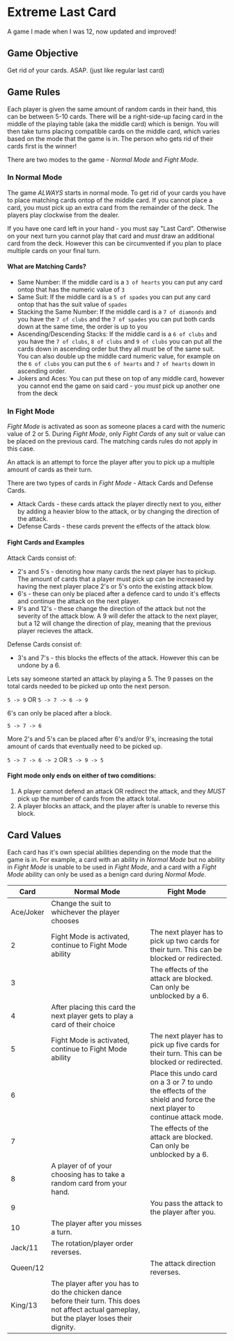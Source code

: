 # Extreme Last Card

A game I made when I was 12, now updated and improved!

## Game Objective
Get rid of your cards. ASAP. (just like regular last card)

## Game Rules

Each player is given the same amount of random cards in their hand, this can be between 5-10 cards. There will be a right-side-up facing card in the middle of the playing table (aka the middle card) which is benign. You will then take turns placing compatible cards on the middle card, which varies based on the mode that the game is in. The person who gets rid of their cards first is the winner!

There are two modes to the game - *Normal Mode* and *Fight Mode*.

### In Normal Mode
The game *ALWAYS* starts in normal mode. To get rid of your cards you have to place matching cards ontop of the middle card. If you cannot place a card, you must pick up an extra card from the remainder of the deck. The players play clockwise from the dealer. <br> 

If you have one card left in your hand - you must say "Last Card". Otherwise on your next turn you cannot play that card and *must* draw an additional card from the deck. However this can be circumvented if you plan to place multiple cards on your final turn.

#### What are Matching Cards?

- Same Number: If the middle card is a `3 of hearts` you can put any card ontop that has the numeric value of `3`
- Same Suit: If the middle card is a `5 of spades` you can put any card ontop that has the suit value of `spades`
- Stacking the Same Number: If the middle card is a `7 of diamonds` and you have the `7 of clubs` and the `7 of spades` you can put both cards down at the same time, the order is up to you
- Ascending/Descending Stacks: If the middle card is a `6 of clubs` and you have the `7 of clubs`, `8 of clubs` and `9 of clubs` you can put all the cards down in ascending order but they all <i>must</i> be of the same suit. You can also double up the middle card numeric value, for example on the `6 of clubs` you can put the `6 of hearts` and `7 of hearts` down in ascending order.
- Jokers and Aces: You can put these on top of any middle card, however you cannot end the game on said card - you <i>must</i> pick up another one from the deck

### In Fight Mode

<i>Fight Mode</i> is activated as soon as someone places a card with the numeric value of 2 or 5. During <i>Fight Mode</i>, only <i>Fight Cards</i> of any suit or value can be placed on the previous card. The matching cards rules do not apply in this case. 

An attack is an attempt to force the player after you to pick up a multiple amount of cards as their turn.

There are two types of cards in *Fight Mode* - Attack Cards and Defense Cards.

- Attack Cards - these cards attack the player directly next to you, either by adding a heavier blow to the attack, or by changing the direction of the attack.
- Defense Cards - these cards prevent the effects of the attack blow.

#### Fight Cards and Examples

Attack Cards consist of:
- 2's and 5's - denoting how many cards the next player has to pickup. The amount of cards that a player must pick up can be increased by having the next player place 2's or 5's onto the existing attack blow.
- 6's - these can only be placed after a defence card to undo it's effects and continue the attack on the next player.
- 9's and 12's - these change the direction of the attack but not the severity of the attack blow. A 9 will defer the attack to the next player, but a 12 will change the direction of play, meaning that the previous player recieves the attack.

Defense Cards consist of:
- 3's and 7's - this blocks the effects of the attack. However this can be undone by a 6.

Lets say someone started an attack by playing a 5. The 9 passes on the total cards needed to be picked up onto the next person.

`5 -> 9` OR `5 -> 7 -> 6 -> 9`

6's can only be placed after a block.

`5 -> 7 -> 6`

More 2's and 5's can be placed after 6's and/or 9's, increasing the total amount of cards that eventually need to be picked up.

`5 -> 7 -> 6 -> 2` OR `5 -> 9 -> 5`

#### Fight mode only ends on either of two comditions:
1) A player cannot defend an attack OR redirect the attack, and they *MUST* pick up the number of cards from the attack total.
2) A player blocks an attack, and the player after is unable to reverse this block. 

## Card Values

Each card has it's own special abilities depending on the mode that the game is in. For example, a card with an ability in *Normal Mode* but no ability in *Fight Mode* is unable to be used in *Fight Mode*, and a card with a *Fight Mode* ability can only be used as a benign card during *Normal Mode*.

| Card     | Normal Mode      | Fight Mode  |
| ------------- | ------------- | ------------- |
| Ace/Joker | Change the suit to whichever the player chooses | |
| 2 | Fight Mode is activated, continue to Fight Mode ability | The next player has to pick up two cards for their turn. This can be blocked or redirected. |
| 3 | | The effects of the attack are blocked. Can only be unblocked by a 6. |
| 4 | After placing this card the next player gets to play a card of their choice | |
| 5 | Fight Mode is activated, continue to Fight Mode ability | The next player has to pick up five cards for their turn. This can be blocked or redirected. |
| 6 | | Place this undo card on a 3 or 7 to undo the effects of the shield and force the next player to continue attack mode. |
| 7 | | The effects of the attack are blocked. Can only be unblocked by a 6. |
| 8 | A player of of your choosing has to take a random card from your hand. | |
| 9 | | You pass the attack to the player after you. |
| 10 | The player after you misses a turn. | |
| Jack/11 | The rotation/player order reverses. | |
| Queen/12 | | The attack direction reverses. |
| King/13 | The player after you has to do the chicken dance before their turn. This does not affect actual gameplay, but the player loses their dignity. | |
